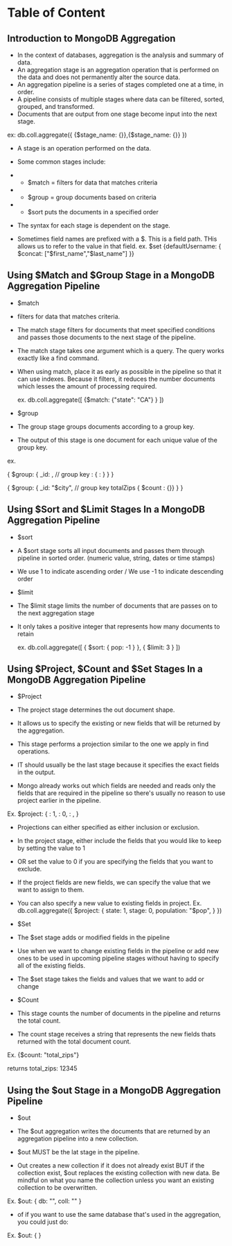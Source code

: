 # Table of Content

<!--
## Introduction to MongoDB Aggregation
## Using $Match and $Group Stage in a MongoDB Aggregation Pipeline
## Using $Sort and $Limit Stages In a MongoDB Aggregation Pipeline
## Using $Project, $Count and $Set Stages In a MongoDB Aggregation Pipeline
## Using the $out Stage  in a MongoDB Aggregation Pipeline
-->

## Introduction to MongoDB Aggregation

- In the context of databases, aggregation is the analysis and summary of data.
- An aggregation stage is an aggregation operation that is performed on the data and does not permanently alter the source data.
- An aggregation pipeline is a series of stages completed one at a time, in order.
- A pipeline consists of multiple stages where data can be filtered, sorted, grouped, and transformed.
- Documents that are output from one stage become input into the next stage.

ex:
db.coll.aggregate({
{$stage_name: {<expression>}},{$stage_name: {<expression>}}
})

- A stage is an operation performed on the data.
- Some common stages include:
- - $match = filters for data that matches criteria
- - $group = group documents based on criteria
- - $sort puts the documents in a specified order

- The syntax for each stage is dependent on the stage.
- Sometimes field names are prefixed with a $. This is a field path. THis allows us to refer to the value in that field. 
ex. $set {defaultUsername: {
 $concat: ["$first_name","$last_name"]
  }}

## Using $Match and $Group Stage in a MongoDB Aggregation Pipeline

- $match

- filters for data that matches criteria.
- The match stage filters for documents that meet specified conditions and passes those documents to the next stage of the pipeline.
- The match stage takes one argument which is a query. The query works exactly like a find command.
- When using match, place it as early as possible in the pipeline so that it can use indexes. Because it filters, it reduces the number documents which lesses the amount of processing required.

  ex. db.coll.aggregate([
  {$match: {"state": "CA"}
  }
  ])

- $group

- The group stage groups documents according to a group key.
- The output of this stage is one document for each unique value of the group key.

ex.

{
$group: {
\_id: <expression>, // group key
<field>: { <accumulator> : <expression>}
}
}

{
$group: {
_id: "$city", // group key
totalZips { $count : {}}
}
}

## Using $Sort and $Limit Stages In a MongoDB Aggregation Pipeline

- $sort

- A $sort stage sorts all input documents and passes them through pipeline in sorted order. (numeric value, string, dates or time stamps)
- We use 1 to indicate ascending order / We use -1 to indicate descending order

- $limit

- The $limit stage limits the number of documents that are passes on to the next aggregation stage
- It only takes a positive integer that represents how many documents to retain

  ex. db.coll.aggregate([
  {
  $sort: {
  pop: -1
  }
  },
  {
  $limit: 3
  }
  ])

## Using $Project, $Count and $Set Stages In a MongoDB Aggregation Pipeline

- $Project

- The project stage determines the out document shape.
- It allows us to specify the existing or new fields that will be returned by the aggregation.
- This stage performs a projection similar to the one we apply in find operations.
- IT should usually be the last stage because it specifies the exact fields in the output.
- Mongo already works out which fields are needed and reads only the fields that are required in the pipeline so there's usually no reason to use project earlier in the pipeline.

Ex. $project: {
<field1>: 1,
<field2>: 0,
<field3>: <new value>,
}

- Projections can either specified as either inclusion or exclusion.
- In the project stage, either include the fields that you would like to keep by setting the value to 1
- OR set the value to 0 if you are specifying the fields that you want to exclude.
- If the project fields are new fields, we can specify the value that we want to assign to them.
- You can also specify a new value to existing fields in project.
  Ex. db.coll.aggregate({ $project: {
    state: 1,
    stage: 0,
    population: "$pop",
  }
  })

- $Set

- The $set stage adds or modified fields in the pipeline
- Use when we want to change existing fields in the pipeline or add new ones to be used in upcoming pipeline stages without having to specify all of the existing fields.
- The $set stage takes the fields and values that we want to add or change

- $Count

- This stage counts the number of documents in the pipeline and returns the total count.
- The count stage receives a string that represents the new fields thats returned with the total document count.

Ex. {$count: "total_zips"}

returns total_zips: 12345

## Using the $out Stage in a MongoDB Aggregation Pipeline

- $out

- The $out aggregation writes the documents that are returned by an aggregation pipeline into a new collection.
- $out MUST be the lat stage in the pipeline.
- Out creates a new collection if it does not already exist BUT if the collection exist, $out replaces the existing collection with new data. Be mindful on what you name the collection unless you want an existing collection to be overwritten.

Ex. $out: {
db: "<db>",
coll: "<newcollection>"
}

- of if you want to use the same database that's used in the aggregation, you could just do:

Ex. $out: {
<newcollection>
}
